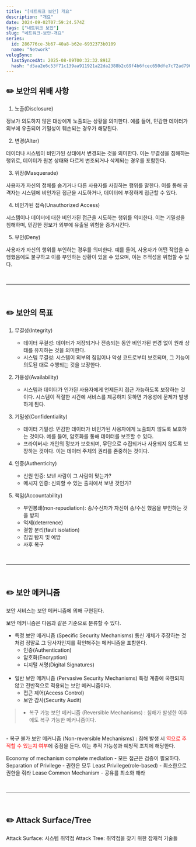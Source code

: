 ```yaml
---
title: "[네트워크 보안] 개요"
description: "개요"
date: 2024-09-02T07:59:24.574Z
tags: ["네트워크 보안"]
slug: "네트워크-보안-개요"
series:
  id: 286776ce-3b67-40a8-b62e-6932373b0109
  name: "Network"
velogSync:
  lastSyncedAt: 2025-08-09T00:32:32.891Z
  hash: "d5aa2e6c53f71c139aa911921a22da2388b2c69f4b6fcec650dfe7c72ad7962b"
---
```


## ✏️ 보안의 위배 사항
1. 노출(Disclosure)

정보가 의도하지 않은 대상에게 노출되는 상황을 의미한다. 예를 들어, 민감한 데이터가 외부에 유출되어 기밀성이 훼손되는 경우가 해당된다.

2. 변경(Alter)

데이터나 시스템이 비인가된 상태에서 변경되는 것을 의미한다. 이는 무결성을 침해하는 행위로, 데이터가 원본 상태와 다르게 변조되거나 삭제되는 경우를 포함한다.

3. 위장(Masquerade)

사용자가 자신의 정체를 숨기거나 다른 사용자를 사칭하는 행위를 말한다. 이를 통해 공격자는 시스템에 비인가된 접근을 시도하거나, 데이터에 부정하게 접근할 수 있다.

4. 비인가된 접속(Unauthorized Access)

시스템이나 데이터에 대한 비인가된 접근을 시도하는 행위를 의미한다. 이는 기밀성을 침해하며, 민감한 정보가 외부에 유출될 위험을 증가시킨다.

5. 부인(Deny)

사용자가 자신의 행위를 부인하는 경우를 의미한다. 예를 들어, 사용자가 어떤 작업을 수행했음에도 불구하고 이를 부인하는 상황이 있을 수 있으며, 이는 추적성을 위협할 수 있다.

<br>

---

<br>

## ✏️ 보안의 목표
1. 무결성(Integrity)
   - 데이터 무결성: 데이터가 저장되거나 전송되는 동안 비인가된 변경 없이 원래 상태를 유지하는 것을 의미한다.
   - 시스템 무결성: 시스템이 외부의 침입이나 악성 코드로부터 보호되며, 그 기능이 의도된 대로 수행되는 것을 보장한다.

2. 가용성(Availability)

   - 시스템과 데이터가 인가된 사용자에게 언제든지 접근 가능하도록 보장하는 것이다. 시스템이 적절한 시간에 서비스를 제공하지 못하면 가용성에 문제가 발생하게 된다.

3. 기밀성(Confidentiality)

   - 데이터 기밀성: 민감한 데이터가 비인가된 사용자에게 노출되지 않도록 보호하는 것이다. 예를 들어, 암호화를 통해 데이터를 보호할 수 있다.
   - 프라이버시: 개인의 정보가 보호되며, 무단으로 수집되거나 사용되지 않도록 보장하는 것이다. 이는 데이터 주체의 권리를 존중하는 것이다.

4. 인증(Authenticity)
   - 신원 인증: 보낸 사람이 그 사람이 맞는가?
   - 메시지 인증: 신뢰할 수 있는 출처에서 보낸 것인가?
   
5. 책임(Accountability)
   - 부인봉쇄(non-repudiation): 송/수신자가 자신이 송/수신 했음을 부인하는 것을 방지
   - 억제(deterrence)
   - 결함 분리(fault isolation)
   - 침입 탐지 및 예방
   - 사후 복구

<br>

---

<br>

## ✏️ 보안 메커니즘
보안 서비스는 보안 메커니즘에 의해 구현된다.

보안 메커니즘은 다음과 같은 기준으로 분류할 수 있다.

> 
- 특정 보안 메커니즘 (Specific Security Mechanisms)
통신 개체가 주장하는 것처럼 정말로 그 당사자인지를 확인해주는 메커니즘을 포함한다. 
  - 인증(Authentication)
  - 암호화(Encryption)
   - 디지털 서명(Digital Signatures)
   <br>
- 일반 보안 메커니즘 (Pervasive Security Mechanisms)
특정 계층에 국한되지 않고 전반적으로 적용되는 보안 메커니즘이다.
   - 접근 제어(Access Control)
   -  보안 감사(Security Audit)

>- 복구 가능 보안 메커니즘 (Reversible Mechanisms)
: 침해가 발생한 이후에도 복구 가능한 메커니즘이다.
<br>
-  복구 불가 보안 메커니즘 (Non-reversible Mechanisms)
: 침해 발생 시 <span style = "color:red">역으로 추적할 수 있는지 여부</span>에 중점을 둔다. 이는 추적 가능성과 예방적 조치에 해당한다.


Economy of mechanism
complete mediation - 모든 접근은 검증이 필요하다.
Separation of Privilege - 권한은 모두 
Least Privilege(role-based) - 최소한으로 권한을 줘라
Lease Common Mechanism - 공유를 최소화 해라


<br>

---

<br>

## ✏️ Attack Surface/Tree

Attack Surface: 시스템 취약점
Attack Tree: 취약점을 찾기 위한 잠재적 기술들
